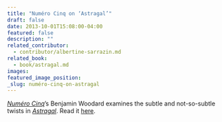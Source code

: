 ```yaml
---
title: "Numéro Cinq on ‘Astragal’"
draft: false
date: 2013-10-01T15:08:00-04:00
featured: false
description: ""
related_contributor:
  - contributor/albertine-sarrazin.md
related_book:
  - book/astragal.md
images:
featured_image_position: 
_slug: numéro-cinq-on-astragal
---
```


[_Numéro Cinq_](http://numerocinqmagazine.com/2013/10/11/waiting-to-pounce-review-of-astragal-by-albertine-sarrazin-benjamin-woodard/)’s Benjamin Woodard examines the subtle and not-so-subtle twists in [_Astragal_](http://ndbooks.com/book/astragal). Read it [here](http://numerocinqmagazine.com/2013/10/11/waiting-to-pounce-review-of-astragal-by-albertine-sarrazin-benjamin-woodard/). 

